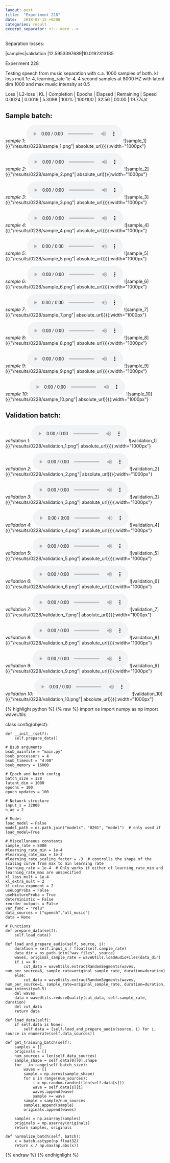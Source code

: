 ```yaml
---
layout: post
title:  "Experiment 228"
date:   2018-07-15 +0200
categories: result
excerpt_separator: <!-- more -->
---
```

Separation losses:

|samples|validation
|12.5953397689|10.0192313185<!-- more -->

Experiment 228

Testing speech from music separation with c.a. 1000 samples of both. kl loss mult 1e-4, learning_rate 1e-4, 4 second samples at 8000 HZ with latent dim 1000 and max music intensity at 0.5

Loss | L2-loss | KL | Completion | Epochs | Elapsed | Remaining | Speed
0.0024 | 0.0019 | 5.3098 | 100% | 100/100 | 32:56 | 00:00 | 19.77s/it

## **Sample batch**:
_sample 1_:
<audio src="/ResultsOverview/results/0228/sample_1.wav" controls preload></audio>
![sample_1]({{"/results/0228/sample_1.png"| absolute_url}}){:width="1000px"}

_sample 2_:
<audio src="/ResultsOverview/results/0228/sample_2.wav" controls preload></audio>
![sample_2]({{"/results/0228/sample_2.png"| absolute_url}}){:width="1000px"}

_sample 3_:
<audio src="/ResultsOverview/results/0228/sample_3.wav" controls preload></audio>
![sample_3]({{"/results/0228/sample_3.png"| absolute_url}}){:width="1000px"}

_sample 4_:
<audio src="/ResultsOverview/results/0228/sample_4.wav" controls preload></audio>
![sample_4]({{"/results/0228/sample_4.png"| absolute_url}}){:width="1000px"}

_sample 5_:
<audio src="/ResultsOverview/results/0228/sample_5.wav" controls preload></audio>
![sample_5]({{"/results/0228/sample_5.png"| absolute_url}}){:width="1000px"}

_sample 6_:
<audio src="/ResultsOverview/results/0228/sample_6.wav" controls preload></audio>
![sample_6]({{"/results/0228/sample_6.png"| absolute_url}}){:width="1000px"}

_sample 7_:
<audio src="/ResultsOverview/results/0228/sample_7.wav" controls preload></audio>
![sample_7]({{"/results/0228/sample_7.png"| absolute_url}}){:width="1000px"}

_sample 8_:
<audio src="/ResultsOverview/results/0228/sample_8.wav" controls preload></audio>
![sample_8]({{"/results/0228/sample_8.png"| absolute_url}}){:width="1000px"}

_sample 9_:
<audio src="/ResultsOverview/results/0228/sample_9.wav" controls preload></audio>
![sample_9]({{"/results/0228/sample_9.png"| absolute_url}}){:width="1000px"}

_sample 10_:
<audio src="/ResultsOverview/results/0228/sample_10.wav" controls preload></audio>
![sample_10]({{"/results/0228/sample_10.png"| absolute_url}}){:width="1000px"}

## **Validation batch**:
_validation 1_:
<audio src="/ResultsOverview/results/0228/validation_1.wav" controls preload></audio>
![validation_1]({{"/results/0228/validation_1.png"| absolute_url}}){:width="1000px"}

_validation 2_:
<audio src="/ResultsOverview/results/0228/validation_2.wav" controls preload></audio>
![validation_2]({{"/results/0228/validation_2.png"| absolute_url}}){:width="1000px"}

_validation 3_:
<audio src="/ResultsOverview/results/0228/validation_3.wav" controls preload></audio>
![validation_3]({{"/results/0228/validation_3.png"| absolute_url}}){:width="1000px"}

_validation 4_:
<audio src="/ResultsOverview/results/0228/validation_4.wav" controls preload></audio>
![validation_4]({{"/results/0228/validation_4.png"| absolute_url}}){:width="1000px"}

_validation 5_:
<audio src="/ResultsOverview/results/0228/validation_5.wav" controls preload></audio>
![validation_5]({{"/results/0228/validation_5.png"| absolute_url}}){:width="1000px"}

_validation 6_:
<audio src="/ResultsOverview/results/0228/validation_6.wav" controls preload></audio>
![validation_6]({{"/results/0228/validation_6.png"| absolute_url}}){:width="1000px"}

_validation 7_:
<audio src="/ResultsOverview/results/0228/validation_7.wav" controls preload></audio>
![validation_7]({{"/results/0228/validation_7.png"| absolute_url}}){:width="1000px"}

_validation 8_:
<audio src="/ResultsOverview/results/0228/validation_8.wav" controls preload></audio>
![validation_8]({{"/results/0228/validation_8.png"| absolute_url}}){:width="1000px"}

_validation 9_:
<audio src="/ResultsOverview/results/0228/validation_9.wav" controls preload></audio>
![validation_9]({{"/results/0228/validation_9.png"| absolute_url}}){:width="1000px"}

_validation 10_:
<audio src="/ResultsOverview/results/0228/validation_10.wav" controls preload></audio>
![validation_10]({{"/results/0228/validation_10.png"| absolute_url}}){:width="1000px"}


{% highlight python %}
{% raw %}
import os
import numpy as np
import waveUtils


class config(object):

	def __init__(self):
		self.prepare_data()

	# Bsub arguments
	bsub_mainfile = "main.py"
	bsub_processors = 4
	bsub_timeout = "4:00"
	bsub_memory = 16000

	# Epoch and batch config
	batch_size = 128
	latent_dim = 1000
	epochs = 100
	epoch_updates = 100

	# Network structure
	input_s = 32000
	n_ae = 2

	# Model
	load_model = False
	model_path = os.path.join("models", "0201", "model")  # only used if load_model=True

	# Miscellaneous constants
	sample_rate = 8000
	#learning_rate_min = 1e-4
	#learning_rate_max = 1e-3
	#learning_rate_scaling_factor = -3  # controlls the shape of the scaling curve from max to min learning rate
	learning_rate = 1e-4  # Only works if either of learning_rate_min and learning_rate_max are unspecified
	kl_loss_mult = 1e-4
	kl_extra_mult = 2
	kl_extra_exponent = 2
	useLogProba = False
	useMixtureProba = True
	deterministic = False
	reorder_outputs = False
	var_func = "relu"
	data_sources = ["speech","all_music"]
	data = None

	# Functions
	def prepare_data(self):
		self.load_data()

	def load_and_prepare_audio(self, source, i):
		duration = self.input_s / float(self.sample_rate)
		data_dir = os.path.join("wav_files", source)
		waves, original_sample_rate = waveUtils.loadAudioFiles(data_dir)
		if i == 0:
			cut_data = waveUtils.extractRandomSegments(waves, num_per_source=6, sample_rate=original_sample_rate, duration=duration)
		else:
			cut_data = waveUtils.extractRandomSegments(waves, num_per_source=1, sample_rate=original_sample_rate, duration=duration, max_intensity=0.5)
		del waves
		data = waveUtils.reduceQuality(cut_data, self.sample_rate, duration)
		del cut_data
		return data

	def load_data(self):
		if self.data is None:
			self.data = [self.load_and_prepare_audio(source, i) for i, source in enumerate(self.data_sources)]

	def get_training_batch(self):
		samples = []
		originals = []
		num_sources = len(self.data_sources)
		sample_shape = self.data[0][0].shape
		for _ in range(self.batch_size):
			waves = []
			sample = np.zeros(sample_shape)
			for s in range(num_sources):
				i = np.random.randint(len(self.data[s]))
				wave = self.data[s][i]
				waves.append(wave)
				sample += wave
			sample = sample/num_sources
			samples.append(sample)
			originals.append(waves)

		samples = np.asarray(samples)
		originals = np.asarray(originals)
		return samples, originals

	def normalize_batch(self, batch):
		x = batch.astype(np.float32)
		return x / np.max(np.abs(x))

{% endraw %}
{% endhighlight %}
